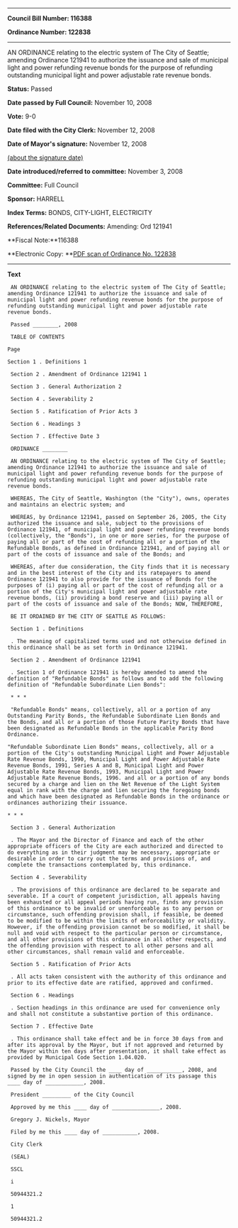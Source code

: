 

********

**Council Bill Number: 116388**
   
**Ordinance Number: 122838**
********

 AN ORDINANCE relating to the electric system of The City of Seattle; amending Ordinance 121941 to authorize the issuance and sale of municipal light and power refunding revenue bonds for the purpose of refunding outstanding municipal light and power adjustable rate revenue bonds.

**Status:** Passed
   
**Date passed by Full Council:** November 10, 2008
   
**Vote:** 9-0
   
**Date filed with the City Clerk:** November 12, 2008
   
**Date of Mayor's signature:** November 12, 2008
   
[(about the signature date)](/~public/approvaldate.htm)
   
   
   
**Date introduced/referred to committee:** November 3, 2008
   
**Committee:** Full Council
   
**Sponsor:** HARRELL
   
   
**Index Terms:** BONDS, CITY-LIGHT, ELECTRICITY

**References/Related Documents:** Amending: Ord 121941

**Fiscal Note:**116388

**Electronic Copy: **[PDF scan of Ordinance No. 122838](/~archives/Ordinances/Ord_122838.pdf)

********

**Text**
   
```
 AN ORDINANCE relating to the electric system of The City of Seattle; amending Ordinance 121941 to authorize the issuance and sale of municipal light and power refunding revenue bonds for the purpose of refunding outstanding municipal light and power adjustable rate revenue bonds.

 Passed ________, 2008

 TABLE OF CONTENTS

Page

Section 1 . Definitions 1

 Section 2 . Amendment of Ordinance 121941 1

 Section 3 . General Authorization 2

 Section 4 . Severability 2

 Section 5 . Ratification of Prior Acts 3

 Section 6 . Headings 3

 Section 7 . Effective Date 3

 ORDINANCE ________

 AN ORDINANCE relating to the electric system of The City of Seattle; amending Ordinance 121941 to authorize the issuance and sale of municipal light and power refunding revenue bonds for the purpose of refunding outstanding municipal light and power adjustable rate revenue bonds.

 WHEREAS, The City of Seattle, Washington (the "City"), owns, operates and maintains an electric system; and

 WHEREAS, by Ordinance 121941, passed on September 26, 2005, the City authorized the issuance and sale, subject to the provisions of Ordinance 121941, of municipal light and power refunding revenue bonds (collectively, the "Bonds"), in one or more series, for the purpose of paying all or part of the cost of refunding all or a portion of the Refundable Bonds, as defined in Ordinance 121941, and of paying all or part of the costs of issuance and sale of the Bonds; and

 WHEREAS, after due consideration, the City finds that it is necessary and in the best interest of the City and its ratepayers to amend Ordinance 121941 to also provide for the issuance of Bonds for the purposes of (i) paying all or part of the cost of refunding all or a portion of the City's municipal light and power adjustable rate revenue bonds, (ii) providing a bond reserve and (iii) paying all or part of the costs of issuance and sale of the Bonds; NOW, THEREFORE,

 BE IT ORDAINED BY THE CITY OF SEATTLE AS FOLLOWS:

 Section 1 . Definitions

 . The meaning of capitalized terms used and not otherwise defined in this ordinance shall be as set forth in Ordinance 121941.

 Section 2 . Amendment of Ordinance 121941

 . Section 1 of Ordinance 121941 is hereby amended to amend the definition of "Refundable Bonds" as follows and to add the following definition of "Refundable Subordinate Lien Bonds":

 * * *

 "Refundable Bonds" means, collectively, all or a portion of any Outstanding Parity Bonds, the Refundable Subordinate Lien Bonds and the Bonds, and all or a portion of those Future Parity Bonds that have been designated as Refundable Bonds in the applicable Parity Bond Ordinance.

"Refundable Subordinate Lien Bonds" means, collectively, all or a portion of the City's outstanding Municipal Light and Power Adjustable Rate Revenue Bonds, 1990, Municipal Light and Power Adjustable Rate Revenue Bonds, 1991, Series A and B, Municipal Light and Power Adjustable Rate Revenue Bonds, 1993, Municipal Light and Power Adjustable Rate Revenue Bonds, 1996. and all or a portion of any bonds secured by a charge and lien on the Net Revenue of the Light System equal in rank with the charge and lien securing the foregoing bonds and which have been designated as Refundable Bonds in the ordinance or ordinances authorizing their issuance.

* * *

 Section 3 . General Authorization

 . The Mayor and the Director of Finance and each of the other appropriate officers of the City are each authorized and directed to do everything as in their judgment may be necessary, appropriate or desirable in order to carry out the terms and provisions of, and complete the transactions contemplated by, this ordinance.

 Section 4 . Severability

 . The provisions of this ordinance are declared to be separate and severable. If a court of competent jurisdiction, all appeals having been exhausted or all appeal periods having run, finds any provision of this ordinance to be invalid or unenforceable as to any person or circumstance, such offending provision shall, if feasible, be deemed to be modified to be within the limits of enforceability or validity. However, if the offending provision cannot be so modified, it shall be null and void with respect to the particular person or circumstance, and all other provisions of this ordinance in all other respects, and the offending provision with respect to all other persons and all other circumstances, shall remain valid and enforceable.

 Section 5 . Ratification of Prior Acts

 . All acts taken consistent with the authority of this ordinance and prior to its effective date are ratified, approved and confirmed.

 Section 6 . Headings

 . Section headings in this ordinance are used for convenience only and shall not constitute a substantive portion of this ordinance.

 Section 7 . Effective Date

 . This ordinance shall take effect and be in force 30 days from and after its approval by the Mayor, but if not approved and returned by the Mayor within ten days after presentation, it shall take effect as provided by Municipal Code Section 1.04.020.

 Passed by the City Council the ____ day of ___________, 2008, and signed by me in open session in authentication of its passage this ____ day of ____________, 2008.

 President _________ of the City Council

 Approved by me this ____ day of _______________, 2008.

 Gregory J. Nickels, Mayor

 Filed by me this ____ day of ___________, 2008.

 City Clerk

 (SEAL)

 SSCL

 i

 50944321.2

 1

 50944321.2

```
